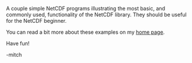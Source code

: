 A couple simple NetCDF programs illustrating the most basic, and
commonly used, functionality of the NetCDF library. They should be
useful for the NetCDF beginner.

You can read a bit more about these examples on my [home page](https://www.mitchr.me/SS/exampleCode/NetCDF.html).

Have fun!

-mitch
